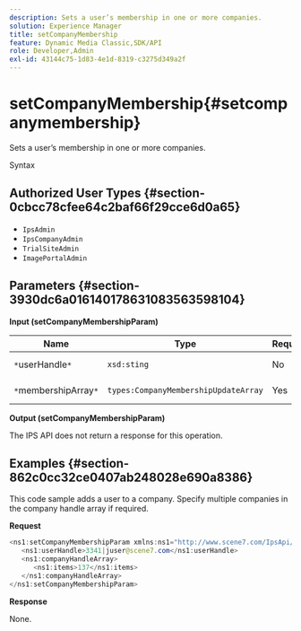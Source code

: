 ```yaml
---
description: Sets a user’s membership in one or more companies.
solution: Experience Manager
title: setCompanyMembership
feature: Dynamic Media Classic,SDK/API
role: Developer,Admin
exl-id: 43144c75-1d83-4e1d-8319-c3275d349a2f
---
```

# setCompanyMembership{#setcompanymembership}

Sets a user’s membership in one or more companies.

 Syntax 

## Authorized User Types {#section-0cbcc78cfee64c2baf66f29cce6d0a65}

* `IpsAdmin` 
* `IpsCompanyAdmin` 
* `TrialSiteAdmin` 
* `ImagePortalAdmin`

## Parameters {#section-3930dc6a016140178631083563598104}

**Input (setCompanyMembershipParam)** 

|  Name  | Type  | Required  | Description  |
|---|---|---|---|
|  `*`userHandle`*`  | `xsd:sting`  | No  | User handle.  |
|  `*`membershipArray`*`  | `types:CompanyMembershipUpdateArray`  | Yes  | Array of companies.  |

**Output (setCompanyMembershipParam)**

The IPS API does not return a response for this operation.

## Examples {#section-862c0cc32ce0407ab248028e690a8386}

This code sample adds a user to a company. Specify multiple companies in the company handle array if required.

**Request** 

```java
<ns1:setCompanyMembershipParam xmlns:ns1="http://www.scene7.com/IpsApi/xsd">
   <ns1:userHandle>3341|juser@scene7.com</ns1:userHandle>
   <ns1:companyHandleArray>
      <ns1:items>137</ns1:items>
   </ns1:companyHandleArray>
</ns1:setCompanyMembershipParam>
```

**Response**

None.
